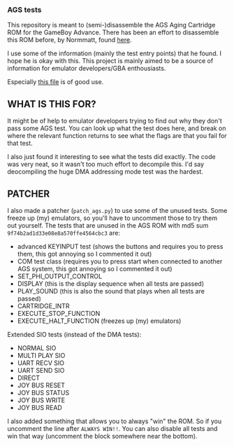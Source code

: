 ### AGS tests

This repository is meant to (semi-)disassemble the AGS Aging Cartridge ROM for the GameBoy Advance. There has been
an effort to disassemble this ROM before, by Normmatt, found [here](https://github.com/Normmatt/ags_aging).

I use some of the information (mainly the test entry points) that he found. I hope he is okay with this. This project
is mainly aimed to be a source of information for emulator developers/GBA enthousiasts. 

Especially [this file](https://github.com/Normmatt/ags_aging/blob/0aa5aceebc79a26acfd974dd06451bb11f191de0/src/sub_8000AD4.c#L191) 
is of good use.

## WHAT IS THIS FOR?

It might be of help to emulator developers trying to find out why they don't pass some AGS test. You can look up what the test does here, and break on where the relevant function returns to see what the flags are that you fail for that test.

I also just found it interesting to see what the tests did exactly. The code was very neat, so it wasn't too much effort to decompile this. I'd say deocompiling the huge DMA addressing mode test was the hardest.

## PATCHER

I also made a patcher (`patch_ags.py`) to use some of the unused tests. Some freeze up (my) emulators, so you'll have to uncomment those to try them out yourself.
The tests that are unused in the AGS ROM with md5 sum `9f74b2ad1d33e08e8a570ffe4564cbc3` are:
  - advanced KEYINPUT test (shows the buttons and requires you to press them, this got annoying so I commented it out)
  - COM test class (requires you to press start when connected to another AGS system, this got annoying so I commented it out)
  - SET_PHI_OUTPUT_CONTROL
  - DISPLAY (this is the display sequence when all tests are passed)
  - PLAY_SOUND (this is also the sound that plays when all tests are passed)
  - CARTRIDGE_INTR
  - EXECUTE_STOP_FUNCTION
  - EXECUTE_HALT_FUNCTION (freezes up (my) emulators)

Extended SIO tests (instead of the DMA tests):
  - NORMAL SIO
  - MULTI PLAY SIO
  - UART RECV SIO
  - UART SEND SIO
  - DIRECT
  - JOY BUS RESET
  - JOY BUS STATUS
  - JOY BUS WRITE
  - JOY BUS READ
  
I also added something that allows you to always "win" the ROM. So if you uncomment the line after `ALWAYS WIN!!`. You can also disable all tests and win that way (uncomment the block somewhere near the bottom).
